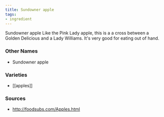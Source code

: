 ```yaml
---
title: Sundowner apple
tags:
- ingredient
---
```

Sundowner apple Like the Pink Lady apple, this is a a cross between a Golden Delicious and a Lady Williams. It's very good for eating out of hand.

### Other Names

* Sundowner apple

### Varieties

* [[apples]]

### Sources
* http://foodsubs.com/Apples.html
